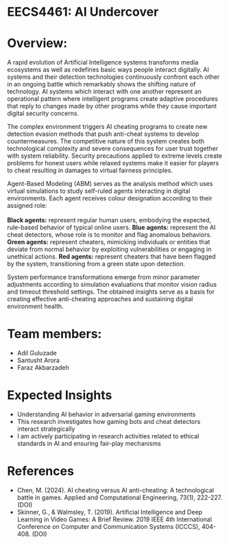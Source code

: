 # EECS4461: AI Undercover

# Overview:
A rapid evolution of Artificial Intelligence systems transforms media ecosystems as well as redefines basic ways people interact digitally. AI systems and their detection technologies continuously confront each other in an ongoing battle which remarkably shows the shifting nature of technology. AI systems which interact with one another represent an operational pattern where intelligent programs create adaptive procedures that reply to changes made by other programs while they cause important digital security concerns.

The complex environment triggers AI cheating programs to create new detection evasion methods that push anti-cheat systems to develop countermeasures. The competitive nature of this system creates both technological complexity and severe consequences for user trust together with system reliability. Security precautions applied to extreme levels create problems for honest users while relaxed systems make it easier for players to cheat resulting in damages to virtual fairness principles.

Agent-Based Modeling (ABM) serves as the analysis method which uses virtual simulations to study self-ruled agents interacting in digital environments. Each agent receives colour designation according to their assigned role:
<br><br>
**Black agents:** represent regular human users, embodying the expected, rule-based behavior of typical online users.
**Blue agents:** represent the AI cheat detectors, whose role is to monitor and flag anomalous behaviors.
**Green agents:** represent cheaters, mimicking individuals or entities that deviate from normal behavior by exploiting vulnerabilities or engaging in unethical actions.
**Red agents:** represent cheaters that have been flagged by the system, transitioning from a green state upon detection.

System performance transformations emerge from minor parameter adjustments according to simulation evaluations that monitor vision radius and timeout threshold settings. The obtained insights serve as a basis for creating effective anti-cheating approaches and sustaining digital environment health.

# Team members:
* Adil Guluzade
* Santusht Arora
* Faraz Akbarzadeh


# Expected Insights
* Understanding AI behavior in adversarial gaming environments
* This research investigates how gaming bots and cheat detectors interact strategically
* I am actively participating in research activities related to ethical standards in AI and ensuring fair-play mechanisms


# References
* Chen, M. (2024). AI cheating versus AI anti-cheating: A technological battle in games. Applied and Computational Engineering, 73(1), 222-227. (DOI)
* Skinner, G., & Walmsley, T. (2019). Artificial Intelligence and Deep Learning in Video Games: A Brief Review. 2019 IEEE 4th International Conference on Computer and Communication Systems (ICCCS), 404-408. (DOI)
